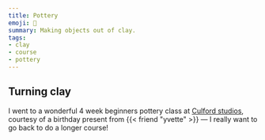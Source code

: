 ```yaml
---
title: Pottery
emoji: 🏺
summary: Making objects out of clay.
tags:
- clay
- course
- pottery
---
```


## Turning clay

I went to a wonderful 4 week beginners pottery class at [Culford studios](https://www.culfordstudios.co.uk/), courtesy of a birthday present from {{< friend "yvette" >}} — I really want to go back to do a longer course!
